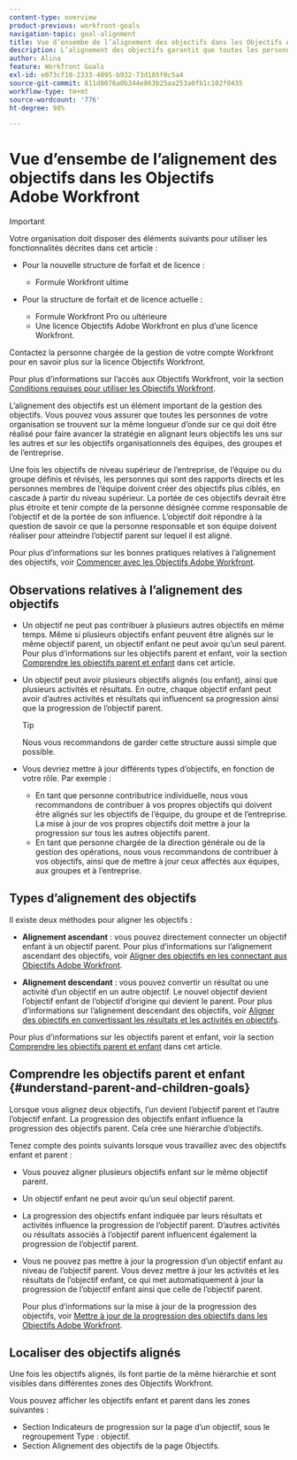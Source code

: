 ```yaml
---
content-type: overview
product-previous: workfront-goals
navigation-topic: goal-alignment
title: Vue d’ensembe de l’alignement des objectifs dans les Objectifs Adobe Workfront
description: L’alignement des objectifs garantit que toutes les personnes de votre organisation se trouvent sur la même longeur d’onde sur ce qui doit être réalisé en alignant leurs objectifs les uns sur les autres et sur les objectifs organisationnels des équipes, des groupes et de l’entreprise.
author: Alina
feature: Workfront Goals
exl-id: e073cf10-2333-4095-b932-73d105f0c5a4
source-git-commit: 811d8076a0b344e863b25aa253a0fb1c102f0435
workflow-type: tm+mt
source-wordcount: '776'
ht-degree: 98%

---
```


# Vue d’ensembe de l’alignement des objectifs dans les Objectifs Adobe Workfront

>[!IMPORTANT]
>
>Votre organisation doit disposer des éléments suivants pour utiliser les fonctionnalités décrites dans cet article :
>
>* Pour la nouvelle structure de forfait et de licence :
>
>   * Formule Workfront ultime
>    
>* Pour la structure de forfait et de licence actuelle :
>
>   * Formule Workfront Pro ou ultérieure
>   * Une licence Objectifs Adobe Workfront en plus d’une licence Workfront.
>
>Contactez la personne chargée de la gestion de votre compte Workfront pour en savoir plus sur la licence Objectifs Workfront.
> 
>Pour plus d’informations sur l’accès aux Objectifs Workfront, voir la section [Conditions requises pour utiliser les Objectifs Workfront](/help/quicksilver/workfront-goals/goal-management/access-needed-for-wf-goals.md).


L’alignement des objectifs est un élément important de la gestion des objectifs. Vous pouvez vous assurer que toutes les personnes de votre organisation se trouvent sur la même longueur d’onde sur ce qui doit être réalisé pour faire avancer la stratégie en alignant leurs objectifs les uns sur les autres et sur les objectifs organisationnels des équipes, des groupes et de l’entreprise.

Une fois les objectifs de niveau supérieur de l’entreprise, de l’équipe ou du groupe définis et révisés, les personnes qui sont des rapports directs et les personnes membres de l’équipe doivent créer des objectifs plus ciblés, en cascade à partir du niveau supérieur. La portée de ces objectifs devrait être plus étroite et tenir compte de la personne désignée comme responsable de l’objectif et de la portée de son influence. L’objectif doit répondre à la question de savoir ce que la personne responsable et son équipe doivent réaliser pour atteindre l’objectif parent sur lequel il est aligné.

Pour plus d’informations sur les bonnes pratiques relatives à l’alignement des objectifs, voir [Commencer avec les Objectifs Adobe Workfront](../../workfront-goals/goal-management/getting-started-with-wf-goals.md).

## Observations relatives à l’alignement des objectifs

* Un objectif ne peut pas contribuer à plusieurs autres objectifs en même temps. Même si plusieurs objectifs enfant peuvent être alignés sur le même objectif parent, un objectif enfant ne peut avoir qu’un seul parent. Pour plus d’informations sur les objectifs parent et enfant, voir la section [Comprendre les objectifs parent et enfant](#understand-parent-and-children-goals) dans cet article.
* Un objectif peut avoir plusieurs objectifs alignés (ou enfant), ainsi que plusieurs activités et résultats. En outre, chaque objectif enfant peut avoir d’autres activités et résultats qui influencent sa progression ainsi que la progression de l’objectif parent.

  >[!TIP]
  >
  >Nous vous recommandons de garder cette structure aussi simple que possible.

* Vous devriez mettre à jour différents types d’objectifs, en fonction de votre rôle. Par exemple :

   * En tant que personne contributrice individuelle, nous vous recommandons de contribuer à vos propres objectifs qui doivent être alignés sur les objectifs de l’équipe, du groupe et de l’entreprise. La mise à jour de vos propres objectifs doit mettre à jour la progression sur tous les autres objectifs parent.
   * En tant que personne chargée de la direction générale ou de la gestion des opérations, nous vous recommandons de contribuer à vos objectifs, ainsi que de mettre à jour ceux affectés aux équipes, aux groupes et à l’entreprise.

## Types d’alignement des objectifs

Il existe deux méthodes pour aligner les objectifs :

* **Alignement ascendant** : vous pouvez directement connecter un objectif enfant à un objectif parent. Pour plus d’informations sur l’alignement ascendant des objectifs, voir [Aligner des objectifs en les connectant aux Objectifs Adobe Workfront](../../workfront-goals/goal-alignment/align-goals-by-connecting-them.md).

* **Alignement descendant** : vous pouvez convertir un résultat ou une activité d’un objectif en un autre objectif. Le nouvel objectif devient l’objectif enfant de l’objectif d’origine qui devient le parent. Pour plus d’informations sur l’alignement descendant des objectifs, voir [Aligner des objectifs en convertissant les résultats et les activités en objectifs](../../workfront-goals/goal-alignment/align-goals-by-converting-results-activities.md).

Pour plus d’informations sur les objectifs parent et enfant, voir la section [Comprendre les objectifs parent et enfant](#understand-parent-and-children-goals) dans cet article.

## Comprendre les objectifs parent et enfant {#understand-parent-and-children-goals}

Lorsque vous alignez deux objectifs, l’un devient l’objectif parent et l’autre l’objectif enfant. La progression des objectifs enfant influence la progression des objectifs parent. Cela crée une hiérarchie d’objectifs.

Tenez compte des points suivants lorsque vous travaillez avec des objectifs enfant et parent :

* Vous pouvez aligner plusieurs objectifs enfant sur le même objectif parent.
* Un objectif enfant ne peut avoir qu’un seul objectif parent.
* La progression des objectifs enfant indiquée par leurs résultats et activités influence la progression de l’objectif parent. D’autres activités ou résultats associés à l’objectif parent influencent également la progression de l’objectif parent.
* Vous ne pouvez pas mettre à jour la progression d’un objectif enfant au niveau de l’objectif parent. Vous devez mettre à jour les activités et les résultats de l’objectif enfant, ce qui met automatiquement à jour la progression de l’objectif enfant ainsi que celle de l’objectif parent.

  Pour plus d’informations sur la mise à jour de la progression des objectifs, voir [Mettre à jour de la progression des objectifs dans les Objectifs Adobe Workfront](../../workfront-goals/goal-review-and-workfront-goals-sections/check-in-goals.md).

## Localiser des objectifs alignés

Une fois les objectifs alignés, ils font partie de la même hiérarchie et sont visibles dans différentes zones des Objectifs Workfront.

<!--
* In the Production enviroment, you can view children and parent goals in the following areas:

    * The Goal Details panel
    * Goal List
    * Goal Alignment section
    * Check-in section
    * Pulse section
    * You can view all the parent goals of a goal in the Goal Hierarchy field of a Project or Goal report.
-->
Vous pouvez afficher les objectifs enfant et parent dans les zones suivantes :

* Section Indicateurs de progression sur la page d’un objectif, sous le regroupement Type : objectif.
* Section Alignement des objectifs de la page Objectifs.




